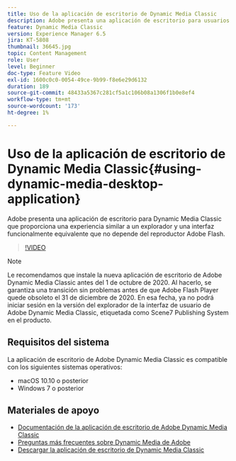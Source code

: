 ```yaml
---
title: Uso de la aplicación de escritorio de Dynamic Media Classic
description: Adobe presenta una aplicación de escritorio para usuarios de Dynamic Media Classic que ya no depende de la tecnología Adobe Flash en el navegador.
feature: Dynamic Media Classic
version: Experience Manager 6.5
jira: KT-5808
thumbnail: 36645.jpg
topic: Content Management
role: User
level: Beginner
doc-type: Feature Video
exl-id: 1600c0c0-0054-49ce-9b99-f8e6e29d6132
duration: 189
source-git-commit: 48433a5367c281cf5a1c106b08a1306f1b0e8ef4
workflow-type: tm+mt
source-wordcount: '173'
ht-degree: 1%

---
```


# Uso de la aplicación de escritorio de Dynamic Media Classic{#using-dynamic-media-desktop-application}

Adobe presenta una aplicación de escritorio para Dynamic Media Classic que proporciona una experiencia similar a un explorador y una interfaz funcionalmente equivalente que no depende del reproductor Adobe Flash.

>[!VIDEO](https://video.tv.adobe.com/v/327760?quality=12&learn=on&captions=spa)

>[!NOTE]
>
> Le recomendamos que instale la nueva aplicación de escritorio de Adobe Dynamic Media Classic antes del 1 de octubre de 2020. Al hacerlo, se garantiza una transición sin problemas antes de que Adobe Flash Player quede obsoleto el 31 de diciembre de 2020. En esa fecha, ya no podrá iniciar sesión en la versión del explorador de la interfaz de usuario de Adobe Dynamic Media Classic, etiquetada como Scene7 Publishing System en el producto.

## Requisitos del sistema

La aplicación de escritorio de Adobe Dynamic Media Classic es compatible con los siguientes sistemas operativos:

* macOS 10.10 o posterior
* Windows 7 o posterior

## Materiales de apoyo

* [Documentación de la aplicación de escritorio de Adobe Dynamic Media Classic](https://experienceleague.adobe.com/docs/dynamic-media-classic/using/intro/dynamic-media-classic-desktop-app.html?lang=es)
* [Preguntas más frecuentes sobre Dynamic Media de Adobe](https://experienceleague.adobe.com/docs/dynamic-media-classic/using/new-ui-2020.html?lang=es)
* [Descargar la aplicación de escritorio de Dynamic Media Classic](https://experienceleague.adobe.com/docs/dynamic-media-classic/using/new-ui-2020.html?lang=es)
